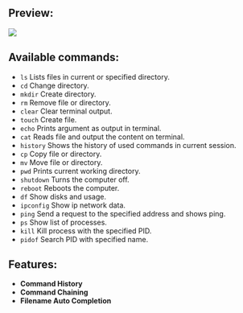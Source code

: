 ## Preview:

<img src="https://i.imgur.com/9XTM9sg.png">

## Available commands:
  - ```ls``` Lists files in current or specified directory.
  - ```cd``` Change directory.
  - ```mkdir``` Create directory.
  - ```rm```  Remove file or directory.
  - ```clear``` Clear terminal output.
  - ```touch``` Create file.
  - ```echo``` Prints argument as output in terminal.
  - ```cat``` Reads file and output the content on terminal.
  - ```history``` Shows the history of used commands in current session.
  - ```cp``` Copy file or directory.
  - ```mv``` Move file or directory.
  - ```pwd``` Prints current working directory.
  - ```shutdown``` Turns the computer off.
  - ```reboot``` Reboots the computer.
  - ```df``` Show disks and usage.
  - ```ipconfig``` Show ip network data.
  - ```ping``` Send a request to the specified address and shows ping.
  - ```ps``` Show list of processes.
  - ```kill``` Kill process with the specified PID.
  - ```pidof``` Search PID with specified name.

## Features:
  - __Command History__
  - __Command Chaining__
  - __Filename Auto Completion__
